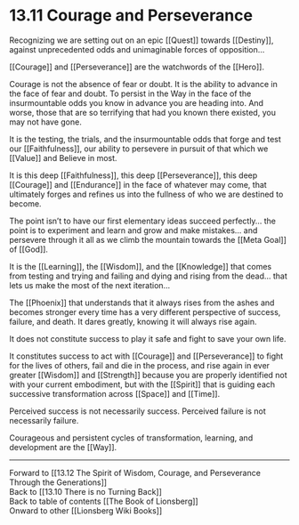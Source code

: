 # 13.11 Courage and Perseverance

Recognizing we are setting out on an epic [[Quest]] towards [[Destiny]], against unprecedented odds and unimaginable forces of opposition…

[[Courage]] and [[Perseverance]] are the watchwords of the [[Hero]].

Courage is not the absence of fear or doubt. It is the ability to advance in the face of fear and doubt. To persist in the Way in the face of the insurmountable odds you know in advance you are heading into. And worse, those that are so terrifying that had you known there existed, you may not have gone. 

It is the testing, the trials, and the insurmountable odds that forge and test our [[Faithfulness]], our ability to persevere in pursuit of that which we [[Value]] and Believe in most.

It is this deep [[Faithfulness]], this deep [[Perseverance]], this deep [[Courage]] and [[Endurance]] in the face of whatever may come, that ultimately forges and refines us into the fullness of who we are destined to become.

The point isn’t to have our first elementary ideas succeed perfectly… the point is to experiment and learn and grow and make mistakes… and persevere through it all as we climb the mountain towards the [[Meta Goal]] of [[God]].

It is the [[Learning]], the [[Wisdom]], and the [[Knowledge]] that comes from testing and trying and failing and dying and rising from the dead… that lets us make the most of the next iteration…

The [[Phoenix]] that understands that it always rises from the ashes and becomes stronger every time has a very different perspective of success, failure, and death. It dares greatly, knowing it will always rise again. 

It does not constitute success to play it safe and fight to save your own life.

It constitutes success to act with [[Courage]] and [[Perseverance]] to fight for the lives of others, fail and die in the process, and rise again in ever greater [[Wisdom]] and [[Strength]] because you are properly identified not with your current embodiment, but with the [[Spirit]] that is guiding each successive transformation across [[Space]] and [[Time]].

Perceived success is not necessarily success. Perceived failure is not necessarily failure.

Courageous and persistent cycles of transformation, learning, and development are the [[Way]].

___

Forward to [[13.12 The Spirit of Wisdom, Courage, and Perseverance Through the Generations]]  
Back to [[13.10 There is no Turning Back]]  
Back to table of contents [[The Book of Lionsberg]]  
Onward to other [[Lionsberg Wiki Books]]  

